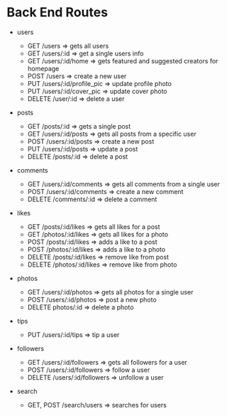 # Back End Routes

* users

  * GET /users => gets all users
  * GET /users/:id => get a single users info
  * GET /users/:id/home => gets featured and suggested creators for homepage
  * POST /users => create a new user
  * PUT /users/:id/profile_pic => update profile photo
  * PUT /users/:id/cover_pic => update cover photo
  * DELETE /user/:id => delete a user

* posts

  * GET /posts/:id => gets a single post
  * GET /users/:id/posts => gets all posts from a specific user
  * POST /users/:id/posts => create a new post
  * PUT /users/:id/posts => update a post
  * DELETE /posts/:id => delete a post

* comments

  * GET /users/:id/comments => gets all comments from a single user
  * POST /users/:id/comments => create a new comment
  * DELETE /comments/:id => delete a comment

* likes

  * GET /posts/:id/likes => gets all likes for a post
  * GET /photos/:id/likes => gets all likes for a photo
  * POST /posts/:id/likes => adds a like to a post
  * POST /photos/:id/likes => adds a like to a photo
  * DELETE /posts/:id/likes => remove like from post
  * DELETE /photos/:id/likes => remove like from photo

* photos

  * GET /users/:id/photos => gets all photos for a single user
  * POST /users/:id/photos => post a new photo
  * DELETE photos/:id => delete a photo

* tips

  * PUT /users/:id/tips => tip a user
  
* followers

  * GET /users/:id/followers => gets all followers for a user
  * POST /users/:id/followers => follow a user
  * DELETE /users/:id/followers => unfollow a user

* search

  * GET, POST /search/users => searches for users